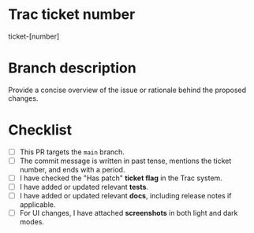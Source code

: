 # Trac ticket number
<!-- Replace [number] with the corresponding Trac ticket number, or delete the line and write "N/A" if this is a trivial PR. -->

ticket-[number]

# Branch description
Provide a concise overview of the issue or rationale behind the proposed changes.

# Checklist
- [ ] This PR targets the `main` branch. <!-- Backports will be evaluated and done by mergers, when necessary. -->
- [ ] The commit message is written in past tense, mentions the ticket number, and ends with a period.
- [ ] I have checked the "Has patch" **ticket flag** in the Trac system.
- [ ] I have added or updated relevant **tests**.
- [ ] I have added or updated relevant **docs**, including release notes if applicable.
- [ ] For UI changes, I have attached **screenshots** in both light and dark modes.
